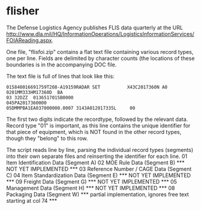 # flisher

The Defense Logistics Agency publishes FLIS data quarterly at the URL http://www.dla.mil/HQ/InformationOperations/LogisticsInformationServices/FOIAReading.aspx.

One file, "flisfoi.zip" contains a flat text file containing various record types, one per line.  Fields are delimited by character counts (the locations of these boundaries is in the accompanying DOC file.

The text file is full of lines that look like this:

```
015840016691759T208-A19159RADAR SET          X43C2017360N A0
0201MM333HM17360D  BA
03 32DZZ  0136517015B0000
045PA2017360000
05DMMPBA1EA037000000.0007 3143A012017335L     00
```

The first two digits indicate the recordtype, followed by the relevant data.  Record type "01" is important, as this line contains the unique identifier for that piece of equipment, which is NOT found in the other record types, though they "belong" to this row.

The script reads line by line, parsing the individual record types (segments) into their own separate files and reinserting the identifier for each line.
01	Item Identification Data (Segment A)
02	MOE Rule Data (Segment B) *** NOT YET IMPLEMENTED ***
03	Reference Number / CAGE Data (Segment C)
04	Item Standardization Data (Segment E) *** NOT YET IMPLEMENTED ***
09	Freight Data (Segment G) *** NOT YET IMPLEMENTED ***
05	Management Data (Segment H) *** NOT YET IMPLEMENTED ***
08	Packaging Data (Segment W) *** partial implementation, ignores free text starting at col 74 ***
